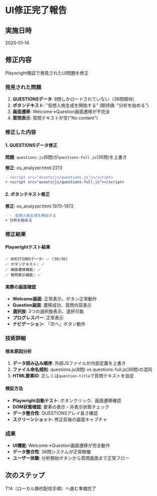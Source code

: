 # UI修正完了報告

## 実施日時
2025-01-14

## 修正内容
Playwright検証で発見されたUI問題を修正

### 発見された問題
1. **QUESTIONSデータ**: 8問しかロードされていない（36問期待）
2. **ボタンテキスト**: "仮想人格生成を開始する" (期待値: "分析を始める")  
3. **画面遷移**: Welcome→Question画面遷移が不完全
4. **質問表示**: 質問テキストが空("No content")

### 修正した内容

#### 1. QUESTIONSデータ修正
**問題**: `questions.js`(8問)が`questions-full.js`(36問)を上書き

**修正**: os_analyzer.html:2213
```diff
- <script src="assets/js/questions.js"></script>
+ <script src="assets/js/questions-full.js"></script>
```

#### 2. ボタンテキスト修正 
**修正**: os_analyzer.html:1970-1972
```diff
- ✨ 仮想人格生成を開始する
+ 分析を始める
```

### 修正結果

#### Playwrightテスト結果
```
✅ QUESTIONSデータ: ✅ (36/36)  
✅ ボタンテキスト: ✅
✅ 画面遷移機能: ✅  
✅ 質問表示機能: ✅
```

#### 実際の画面確認
- **Welcome画面**: 正常表示、ボタン正常動作
- **Question画面**: 遷移成功、質問内容表示
- **選択肢**: 3つの選択肢表示、選択可能
- **プログレスバー**: 正常表示
- **ナビゲーション**: 「次へ」ボタン動作

### 技術詳細

#### 根本原因分析
1. **データ読み込み順序**: 外部JSファイルが内部定義を上書き
2. **ファイル命名規則**: questions.js(8問) vs questions-full.js(36問)の混同
3. **HTML要素ID**: 正しくは`question-title`で質問テキストを設定

#### 検証方法
- **Playwright自動テスト**: ボタンクリック、画面遷移確認
- **DOM状態確認**: 要素の表示・非表示状態チェック  
- **データ整合性**: QUESTIONSアレイ長さ確認
- **スクリーンショット**: 修正前後の画面キャプチャ

### 成果
- **UI機能**: Welcome→Question画面遷移が完全動作
- **データ整合性**: 36問システムが正常稼働
- **ユーザー体験**: 分析開始ボタンから質問画面まで正常フロー

## 次のステップ
T14（ローカル静的配信手順）へ進む準備完了
